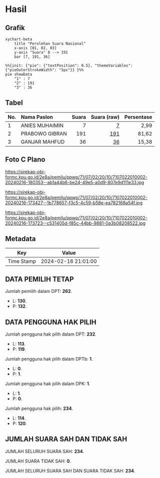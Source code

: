 # Hasil

## Grafik

```mermaid
xychart-beta
    title "Perolehan Suara Nasional"
    x-axis [01, 02, 03]
    y-axis "Suara" 0 --> 191
    bar [7, 191, 36]
```

```mermaid
%%{init: {"pie": {"textPosition": 0.5}, "themeVariables": {"pieOuterStrokeWidth": "5px"}} }%%
pie showData
    "1" : 7
    "2" : 191
    "3" : 36
```

## Tabel

| No. | Nama Paslon    | Suara | Suara (raw) | Persentase |
|:--- |:-------------- | -----:| -----------:| ----------:|
| 1   | ANIES MUHAIMIN | 7     | [7][p-1]    | 2,99       |
| 2   | PRABOWO GIBRAN | 191   | [191][p-2]  | 81,62      |
| 3   | GANJAR MAHFUD  | 36    | [36][p-3]   | 15,38      |


[p-1]: https://github.com/gigit-pemilu/pemilu-2024/blob/main/pilpres/hitung-suara/sub/71-sulawesi-utara/sub/07-minahasa-tenggara/sub/02-pusomaen/sub/2010-minanga-dua/sub/002-tps/sub/paslon-1.txt
[p-2]: https://github.com/gigit-pemilu/pemilu-2024/blob/main/pilpres/hitung-suara/sub/71-sulawesi-utara/sub/07-minahasa-tenggara/sub/02-pusomaen/sub/2010-minanga-dua/sub/002-tps/sub/paslon-2.txt
[p-3]: https://github.com/gigit-pemilu/pemilu-2024/blob/main/pilpres/hitung-suara/sub/71-sulawesi-utara/sub/07-minahasa-tenggara/sub/02-pusomaen/sub/2010-minanga-dua/sub/002-tps/sub/paslon-3.txt

## Foto C Plano

https://sirekap-obj-formc.kpu.go.id/2e8a/pemilu/ppwp/71/07/02/20/10/7107022010002-20240216-180353--ab1a44b6-be24-49e5-a0d9-807e9d111e33.jpg

https://sirekap-obj-formc.kpu.go.id/2e8a/pemilu/ppwp/71/07/02/20/10/7107022010002-20240216-173427--1b778657-f3c5-4c59-b58e-ea782168a54f.jpg

https://sirekap-obj-formc.kpu.go.id/2e8a/pemilu/ppwp/71/07/02/20/10/7107022010002-20240216-173723--c531405d-f85c-44bb-9881-0a3b08208522.jpg


## Metadata

| Key        | Value               |
| ---------- | ------------------- |
| Time Stamp | 2024-02-16 21:01:00 |


## DATA PEMILIH TETAP

Jumlah pemilih dalam DPT: **262**.
 * L: **130**.
 * P: **132**.

## DATA PENGGUNA HAK PILIH

Jumlah pengguna hak pilih dalam DPT: **232**.
 * L: **113**.
 * P: **119**.

Jumlah pengguna hak pilih dalam DPTb: **1**.
 * L: **0**.
 * P: **1**.

Jumlah pengguna hak pilih dalam DPK: **1**.
 * L: **1**.
 * P: **0**.

Jumlah pengguna hak pilih: **234**.
 * L: **114**.
 * P: **120**.

## JUMLAH SUARA SAH DAN TIDAK SAH

JUMLAH SELURUH SUARA SAH: **234**.

JUMLAH SUARA TIDAK SAH: **0**.

JUMLAH SELURUH SUARA SAH DAN SUARA TIDAK SAH: **234**.


